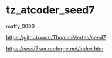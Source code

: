 # tz_atcoder_seed7

maffy_0000

https://github.com/ThomasMertes/seed7

https://seed7.sourceforge.net/index.htm
